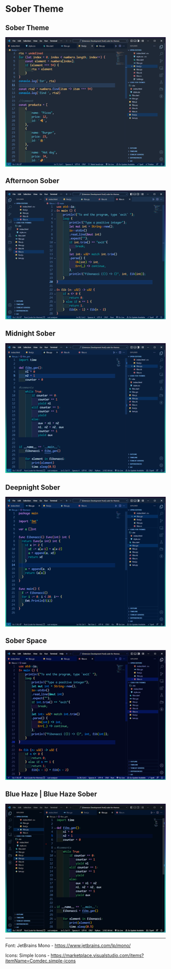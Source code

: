 # Sober Theme

## Sober Theme
![This is an image](https://github.com/yesomac/sober/blob/master/img/soberTheme.png?raw=true)

## Afternoon Sober
![This is a image](https://github.com/yesomac/sober/blob/master/img/soberTheme-af.png?raw=true)

## Midnight Sober
![This is a image](https://github.com/yesomac/sober/blob/master/img/soberTheme-3.png?raw=true)

## Deepnight Sober
![This is a image](https://github.com/yesomac/sober/blob/master/img/soberTheme-4.png?raw=true)

## Sober Space
![This is a image](https://github.com/yesomac/sober/blob/master/img/soberTheme-7.png?raw=true)

## Blue Haze | Blue Haze Sober
![This is a image](https://github.com/yesomac/sober/blob/master/img/soberTheme-6.png?raw=true)

---
Font: JetBrains Mono - https://www.jetbrains.com/lp/mono/

Icons: Simple Icons - https://marketplace.visualstudio.com/items?itemName=Comdec.simple-icons